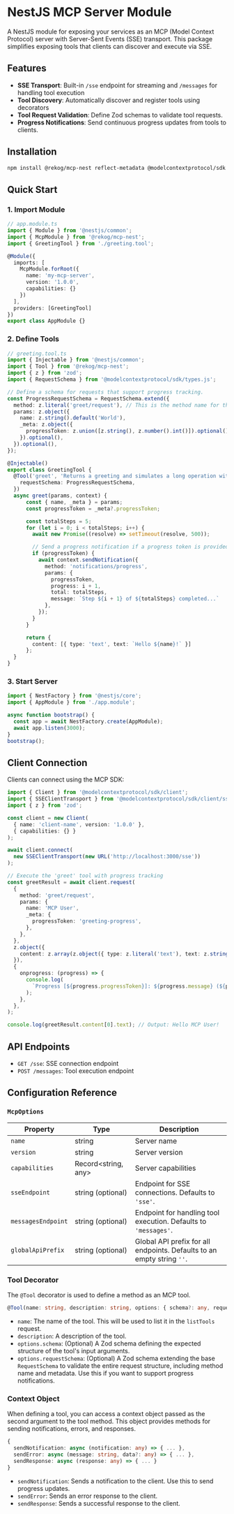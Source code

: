 # NestJS MCP Server Module

A NestJS module for exposing your services as an MCP (Model Context Protocol) server with Server-Sent Events (SSE) transport. This package simplifies exposing tools that clients can discover and execute via SSE.

## Features

-   **SSE Transport**: Built-in `/sse` endpoint for streaming and `/messages` for handling tool execution
-   **Tool Discovery**: Automatically discover and register tools using decorators
-   **Tool Request Validation**: Define Zod schemas to validate tool requests.
-   **Progress Notifications**: Send continuous progress updates from tools to clients.

## Installation

```bash
npm install @rekog/mcp-nest reflect-metadata @modelcontextprotocol/sdk zod
```

## Quick Start

### 1. Import Module

```typescript
// app.module.ts
import { Module } from '@nestjs/common';
import { McpModule } from '@rekog/mcp-nest';
import { GreetingTool } from './greeting.tool';

@Module({
  imports: [
    McpModule.forRoot({
      name: 'my-mcp-server',
      version: '1.0.0',
      capabilities: {}
    })
  ],
  providers: [GreetingTool]
})
export class AppModule {}
```

### 2. Define Tools

```typescript
// greeting.tool.ts
import { Injectable } from '@nestjs/common';
import { Tool } from '@rekog/mcp-nest';
import { z } from 'zod';
import { RequestSchema } from '@modelcontextprotocol/sdk/types.js';

// Define a schema for requests that support progress tracking.
const ProgressRequestSchema = RequestSchema.extend({
  method: z.literal('greet/request'), // This is the method name for the client to use
  params: z.object({
    name: z.string().default('World'),
    _meta: z.object({
      progressToken: z.union([z.string(), z.number().int()]).optional(),
    }).optional(),
  }).optional(),
});

@Injectable()
export class GreetingTool {
  @Tool('greet', 'Returns a greeting and simulates a long operation with progress updates', {
    requestSchema: ProgressRequestSchema,
  })
  async greet(params, context) {
      const { name, _meta } = params;
      const progressToken = _meta?.progressToken;

      const totalSteps = 5;
      for (let i = 0; i < totalSteps; i++) {
        await new Promise((resolve) => setTimeout(resolve, 500));

        // Send a progress notification if a progress token is provided.
        if (progressToken) {
          await context.sendNotification({
            method: 'notifications/progress',
            params: {
              progressToken,
              progress: i + 1,
              total: totalSteps,
              message: `Step ${i + 1} of ${totalSteps} completed...`
            },
          });
        }
      }

      return {
        content: [{ type: 'text', text: `Hello ${name}!` }]
      };
  }
}
```

### 3. Start Server

```typescript
import { NestFactory } from '@nestjs/core';
import { AppModule } from './app.module';

async function bootstrap() {
  const app = await NestFactory.create(AppModule);
  await app.listen(3000);
}
bootstrap();
```

## Client Connection

Clients can connect using the MCP SDK:

```typescript
import { Client } from '@modelcontextprotocol/sdk/client';
import { SSEClientTransport } from '@modelcontextprotocol/sdk/client/sse';
import { z } from 'zod';

const client = new Client(
  { name: 'client-name', version: '1.0.0' },
  { capabilities: {} }
);

await client.connect(
  new SSEClientTransport(new URL('http://localhost:3000/sse'))
);

// Execute the 'greet' tool with progress tracking
const greetResult = await client.request(
  {
    method: 'greet/request',
    params: {
      name: 'MCP User',
      _meta: {
        progressToken: 'greeting-progress',
      },
    },
  },
  z.object({
    content: z.array(z.object({ type: z.literal('text'), text: z.string() }))
  }),
  {
    onprogress: (progress) => {
      console.log(
        `Progress [${progress.progressToken}]: ${progress.message} (${progress.progress}/${progress.total})`
      );
    },
  },
);

console.log(greetResult.content[0].text); // Output: Hello MCP User!
```

## API Endpoints

-   `GET /sse`: SSE connection endpoint
-   `POST /messages`: Tool execution endpoint

## Configuration Reference

### `McpOptions`

| Property       | Type                      | Description                  |
|----------------|---------------------------|------------------------------|
| `name`         | string                    | Server name                  |
| `version`      | string                    | Server version               |
| `capabilities` | Record<string, any>       | Server capabilities          |
| `sseEndpoint` | string (optional) | Endpoint for SSE connections. Defaults to `'sse'`. |
| `messagesEndpoint` | string (optional) | Endpoint for handling tool execution. Defaults to `'messages'`. |
| `globalApiPrefix` | string (optional) | Global API prefix for all endpoints. Defaults to an empty string `''`. |

### Tool Decorator

The `@Tool` decorator is used to define a method as an MCP tool.

```typescript
@Tool(name: string, description: string, options: { schema?: any, requestSchema?: z.ZodObject<any> })
```

-   `name`: The name of the tool. This will be used to list it in the `listTools` request.
-   `description`: A description of the tool.
-   `options.schema`: (Optional) A Zod schema defining the expected structure of the tool's input arguments.
-   `options.requestSchema`: (Optional) A Zod schema extending the base `RequestSchema` to validate the entire request structure, including method name and metadata. Use this if you want to support progress notifications.

### Context Object

When defining a tool, you can access a context object passed as the second argument to the tool method. This object provides methods for sending notifications, errors, and responses.

```typescript
{
  sendNotification: async (notification: any) => { ... },
  sendError: async (message: string, data?: any) => { ... },
  sendResponse: async (response: any) => { ... }
}
```

-   `sendNotification`: Sends a notification to the client. Use this to send progress updates.
-   `sendError`: Sends an error response to the client.
-   `sendResponse`: Sends a successful response to the client.
```

